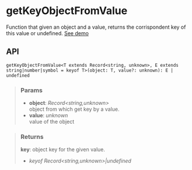 # getKeyObjectFromValue
Function that given an object and a value, returns the corrispondent key of this value or undefined. [See demo](https://ndriadev.github.io/react-tools/#/utils/getKeyObjectFromValue)

## API

```tsx
getKeyObjectFromValue<T extends Record<string, unknown>, E extends string|number|symbol = keyof T>(object: T, value?: unknown): E | undefined
```

> ### Params
>
> - __object__: _Record<string,unknown>_  
object from which get key by a value.
> - __value__: _unknown_  
value of the object
>


> ### Returns
>
> __key__: object key for the given value.
> - _keyof Record<string,unknown>|undefined_  
>